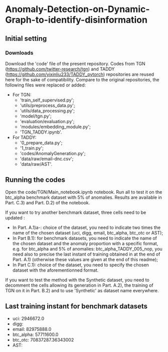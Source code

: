 # Anomaly-Detection-on-Dynamic-Graph-to-identify-disinformation

## Initial setting

### Downloads

Download the 'code' file of the present repository. Codes from TGN (https://github.com/twitter-research/tgn) and TADDY (https://github.com/yixinliu233/TADDY_pytorch) repositories are reused here for the sake of compatibility.
Compare to the original repositories, the following files were replaced or added:
 - For TGN:
   - 'train_self_supervised.py';
   - 'utils/preprocess_data.py';
   - 'utils/data_processing.py';
   - 'model/tgn.py';
   - 'evaluation/evaluation.py';
   - 'modules/embedding_module.py';
   - 'TGN_TADDY.ipynb'.
 - For TADDY:
   - '0_prepare_data.py';
   - '1_train.py';
   - 'codes/AnomalyGeneration.py';
   - 'data/raw/email-dnc.csv';
   - 'data/raw/AST'.

## Running the codes

Open the code/TGN/Main_notebook.ipynb notebook. Run all to test it on the btc_alpha benchmark dataset with 5% of anomalies. Results are available in Part. C.3) and Part. D.2) of the notebook.

If you want to try another benchmark dataset, three cells need to be updated :
 - In Part. A.1)a-: choice of the dataset, you need to indicate two times the name of the chosen dataset (uci, digg, email, btc_alpha, btc_otc or AST);
 - In Part B.1): for benchmark datasets, you need to indicate the name of the chosen dataset and the anomaly proportion with a specific format, e.g. for btc_alpha and 5% of anomalies: btc_alpha_TADDY_005_nop, you need also to precise the last instant of training obtained in at the end of Part. A.1) (otherwise these values are given at the end of this readme);
 - In Part C.1): choice of the dataset, you need to specify the chosen dataset with the aforementionned format.

If you want to test the method with the Synthetic dataset, you need to decomment the cells allowing its generation in Part. A.2), the training of TGN on it in Part. B.2) and to use 'Synthetic' as dataset name everywhere.

## Last training instant for benchmark datasets

 - uci: 2946672.0
 - digg:
 - email: 82975888.0
 - btc_alpha: 57711600.0
 - btc_otc: 70837287.36343002
 - AST:
